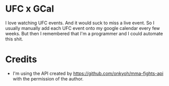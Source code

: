 # UFC x GCal

I love watching UFC events. And it would suck to miss a live event. So I usually manually add each UFC event onto my google calendar every few weeks. But then I remembered that I'm a programmer and I could automate this shit.

# Credits

- I'm using the API created by https://github.com/onkyoh/mma-fights-api with the permission of the author.
